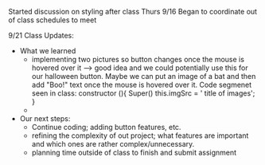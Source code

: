 Started discussion on styling after class Thurs 9/16
Began to coordinate out of class schedules to meet

9/21 Class Updates:
  - What we learned
    -  implementing two pictures so button changes once the mouse is hovered over it --> good idea and          we could potentially use this for our halloween button. Maybe we can put an image of a bat and          then add "Boo!" text once the mouse is hovered over it.
             Code segmenet seen in class:
             constructor (){
              Super()
              this.imgSrc = ' title of images';
              }
     -
  - Our next steps:
    -  Continue coding; adding button features, etc.
    - refining the complexity of out project; what features are important and which ones are rather complex/unnecessary.
    - planning time outside of class to finish and submit assignment
